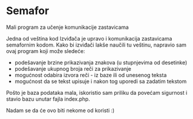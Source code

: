 # Semafor
Mali program za učenje komunikacije zastavicama

Jedna od veština kod Izviđača je upravo i komunikacija zastavicama semafornim kodom. Kako bi izviđači lakše naučili tu veštinu, napravio sam ovaj program koji može sledeće:
- podešavanje brzine prikazivanja znakova (u stupnjevima od desetinke)
- podešavanje ukupnog broja reči za prikazivanje
- mogućnost odabira izvora reči - iz baze ili od unesenog teksta
- mogućnost da se tekst upisuje i nakon tog uporedi sa zadatim tekstom

Pošto je baza podataka mala, iskoristio sam priliku da povećam sigurnost i stavio bazu unutar fajla index.php.

Nadam se da će ovo biti nekome od koristi :)
